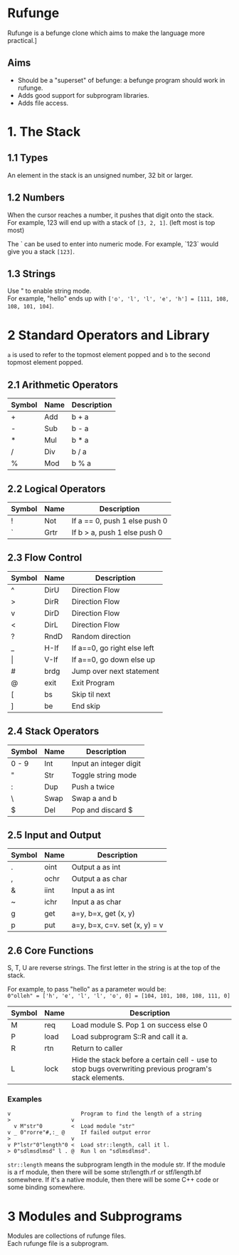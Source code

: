 # Rufunge

Rufunge is a befunge clone which aims to make the language more practical.]

## Aims

* Should be a "superset" of befunge: a befunge program should work in rufunge.
* Adds good support for subprogram libraries.
* Adds file access.

# 1. The Stack

## 1.1 Types

An element in the stack is an unsigned number, 32 bit or larger.

## 1.2 Numbers

When the cursor reaches a number, it pushes that digit onto the stack.  
For example, 123 will end up with a stack of `[3, 2, 1]`. (left most is top most)

The \` can be used to enter into numeric mode.
For example, \`123\` would give you a stack `[123]`.

## 1.3 Strings

Use " to enable string mode.  
For example, "hello" ends up with
`['o', 'l', 'l', 'e', 'h'] = [111, 108, 108, 101, 104]`.

# 2 Standard Operators and Library

`a` is used to refer to the topmost element popped and
`b` to the second topmost element popped.

## 2.1 Arithmetic Operators

| Symbol | Name | Description                   |
| ------ | ---- |------------------------------ |
|   +    | Add  | b + a                         |
|   -    | Sub  | b - a                         |
|   *    | Mul  | b * a                         |
|   /    | Div  | b / a                         |
|   %    | Mod  | b % a                         |

## 2.2 Logical Operators

| Symbol | Name | Description                   |
| ------ | ---- |------------------------------ |
|   !    | Not  | If a == 0, push 1 else push 0 |
|   `    | Grtr | If b > a,  push 1 else push 0 |

## 2.3 Flow Control

| Symbol | Name | Description                   |
| ------ | ---- |------------------------------ |
|   ^    | DirU | Direction Flow                |
|   >    | DirR | Direction Flow                |
|   v    | DirD | Direction Flow                |
|   <    | DirL | Direction Flow                |
|   ?    | RndD | Random direction              |
|   _    | H-If | If a==0, go right else left   |
| &#124; | V-If | If a==0, go down  else up     |
|   #    | brdg | Jump over next statement      |
|   @    | exit | Exit Program                  |
|   [    |  bs  | Skip til next                 |
|	]    |  be  | End skip                      |

## 2.4 Stack Operators

| Symbol | Name | Description                   |
| ------ | ---- |------------------------------ |
| 0 - 9  | Int  | Input an integer digit        |
|   "    | Str  | Toggle string mode            |
|   :    | Dup  | Push a twice                  |
|   \    | Swap | Swap a and b                  |
|   $    | Del  | Pop and discard $             |

## 2.5 Input and Output

| Symbol | Name | Description                   |
| ------ | ---- |------------------------------ |
|   .    | oint | Output a as int               |
|   ,    | ochr | Output a as char              |
|   &    | iint | Input  a as int               |
|   ~    | ichr | Input  a as char              |
|   g    | get  | a=y, b=x, get (x, y)          |
|   p    | put  | a=y, b=x, c=v. set (x, y) = v |

## 2.6 Core Functions

S, T, U are reverse strings. The first letter in the string is at
the top of the stack.

For example, to pass "hello" as a parameter would be:  
`0"olleh" = ['h', 'e', 'l', 'l', 'o', 0] = [104, 101, 108, 108, 111, 0]`

| Symbol | Name | Description                            |
| ------ | ---- |--------------------------------------- |
|   M    | req  | Load module S. Pop 1 on success else 0 |
|   P    | load | Load subprogram S::R and call it a.    |
|   R    | rtn  | Return to caller                       |
|   L    | lock | Hide the stack before a certain cell - use to stop bugs overwriting previous program's stack elements. |

### Examples

```
v                      Program to find the length of a string
>                   v   
  v M"str"0         <  Load module "str"
v _ 0"rorre"#,:_ @     If failed output error
>                   v
v P"lstr"0"length"0 <  Load str::length, call it l.
> 0"sdlmsdlmsd" l . @  Run l on "sdlmsdlmsd".
```

`str::length` means the subprogram length in the module str.
If the module is a rf module, then there will be some
str/length.rf or stf/length.bf somewhere. If it's a native module,
then there will be some C++ code or some binding somewhere.


# 3 Modules and Subprograms

Modules are collections of rufunge files.  
Each rufunge file is a subprogram.
